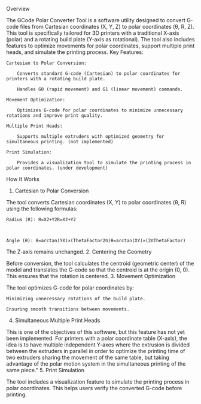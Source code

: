Overview

The GCode Polar Converter Tool is a software utility designed to convert G-code files from Cartesian coordinates (X, Y, Z) to polar coordinates (θ, R, Z). This tool is specifically tailored for 3D printers with a traditional X-axis (polar) and a rotating build plate (Y-axis as rotational). The tool also includes features to optimize movements for polar coordinates, support multiple print heads, and simulate the printing process.
Key Features:

    Cartesian to Polar Conversion:

        Converts standard G-code (Cartesian) to polar coordinates for printers with a rotating build plate.

        Handles G0 (rapid movement) and G1 (linear movement) commands.

    Movement Optimization:

        Optimizes G-code for polar coordinates to minimize unnecessary rotations and improve print quality.

    Multiple Print Heads:

        Supports multiple extruders with optimized geometry for simultaneous printing. (not implemented)

    Print Simulation:

        Provides a visualization tool to simulate the printing process in polar coordinates. (under development)

How It Works
1. Cartesian to Polar Conversion

The tool converts Cartesian coordinates (X, Y) to polar coordinates (θ, R) using the following formulas:

    Radius (R): R=X2+Y2R=X2+Y2

    ​

    Angle (θ): θ=arctan⁡(YX)×(ThetaFactor2π)θ=arctan(XY​)×(2πThetaFactor​)

The Z-axis remains unchanged.
2. Centering the Geometry

Before conversion, the tool calculates the centroid (geometric center) of the model and translates the G-code so that the centroid is at the origin (0, 0). This ensures that the rotation is centered.
3. Movement Optimization

The tool optimizes G-code for polar coordinates by:

    Minimizing unnecessary rotations of the build plate.

    Ensuring smooth transitions between movements.

4. Simultaneous Multiple Print Heads

This is one of the objectives of this software, but this feature has not yet been implemented. For printers with a polar coordinate table (X-axis), the idea is to have multiple independent Y-axes where the extrusion is divided between the extruders in parallel in order to optimize the printing time of two extruders sharing the movement of the same table, but taking advantage of the polar motion system in the simultaneous printing of the same piece."
5. Print Simulation

The tool includes a visualization feature to simulate the printing process in polar coordinates. This helps users verify the converted G-code before printing.
